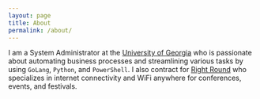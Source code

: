 ```yaml
---
layout: page
title: About
permalink: /about/
---
```


I am a System Administrator at the [University of Georgia](https://uga.edu) who is passionate about automating business processes and streamlining various tasks by using `GoLang`, `Python`, and `PowerShell`. I also contract for [Right Round](https://rightround.com) who specializes in internet connectivity and WiFi anywhere for conferences, events, and festivals.
